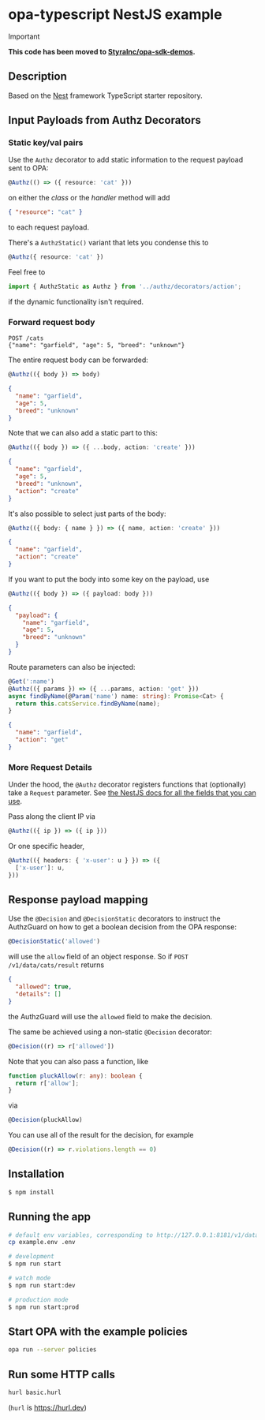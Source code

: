 # opa-typescript NestJS example

> [!IMPORTANT]
> **This code has been moved to [StyraInc/opa-sdk-demos](https://github.com/StyraInc/opa-sdk-demos).**

## Description

Based on the [Nest](https://github.com/nestjs/nest) framework TypeScript starter repository.

## Input Payloads from Authz Decorators

### Static key/val pairs

Use the `Authz` decorator to add static information to the request payload sent to OPA:

```ts
@Authz(() => ({ resource: 'cat' }))
```

on either the _class_ or the _handler_ method will add

```json
{ "resource": "cat" }
```

to each request payload.

There's a `AuthzStatic()` variant that lets you condense this to

```ts
@Authz({ resource: 'cat' })
```

Feel free to

```ts
import { AuthzStatic as Authz } from '../authz/decorators/action';
```

if the dynamic functionality isn't required.

### Forward request body

```http
POST /cats
{"name": "garfield", "age": 5, "breed": "unknown"}
```

The entire request body can be forwarded:

```ts
@Authz(({ body }) => body)
```

```json
{
  "name": "garfield",
  "age": 5,
  "breed": "unknown"
}
```

Note that we can also add a static part to this:

```ts
@Authz(({ body }) => ({ ...body, action: 'create' }))
```

```json
{
  "name": "garfield",
  "age": 5,
  "breed": "unknown",
  "action": "create"
}
```

It's also possible to select just parts of the body:

```ts
@Authz(({ body: { name } }) => ({ name, action: 'create' }))
```

```json
{
  "name": "garfield",
  "action": "create"
}
```

If you want to put the body into some key on the payload, use

```ts
@Authz(({ body }) => ({ payload: body }))
```

```json
{
  "payload": {
    "name": "garfield",
    "age": 5,
    "breed": "unknown"
  }
}
```

Route parameters can also be injected:

```ts
@Get(':name')
@Authz(({ params }) => ({ ...params, action: 'get' }))
async findByName(@Param('name') name: string): Promise<Cat> {
  return this.catsService.findByName(name);
}
```

```json
{
  "name": "garfield",
  "action": "get"
}
```

### More Request Details

Under the hood, the `@Authz` decorator registers functions that (optionally) take a `Request` parameter.
See [the NestJS docs for all the fields that you can use](https://docs.nestjs.com/controllers#request-object).

Pass along the client IP via

```ts
@Authz(({ ip }) => ({ ip }))
```

Or one specific header,

```ts
@Authz(({ headers: { 'x-user': u } }) => ({
  ['x-user']: u,
}))
```

## Response payload mapping

Use the `@Decision` and `@DecisionStatic` decorators to instruct the AuthzGuard on how to get a boolean decision from the OPA response:

```ts
@DecisionStatic('allowed')
```

will use the `allow` field of an object response. So if `POST /v1/data/cats/result` returns

```json
{
  "allowed": true,
  "details": []
}
```

the AuthzGuard will use the `allowed` field to make the decision.

The same be achieved using a non-static `@Decision` decorator:

```ts
@Decision((r) => r['allowed'])
```

Note that you can also pass a function, like

```ts
function pluckAllow(r: any): boolean {
  return r['allow'];
}
```

via

```ts
@Decision(pluckAllow)
```

You can use all of the result for the decision, for example

```ts
@Decision((r) => r.violations.length == 0)
```

## Installation

```bash
$ npm install
```

## Running the app

```bash
# default env variables, corresponding to http://127.0.0.1:8181/v1/data/cats/allow
cp example.env .env

# development
$ npm run start

# watch mode
$ npm run start:dev

# production mode
$ npm run start:prod
```

## Start OPA with the example policies

```bash
opa run --server policies
```

## Run some HTTP calls

```bash
hurl basic.hurl
```

(`hurl` is https://hurl.dev)
